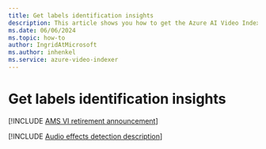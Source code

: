```yaml
---
title: Get labels identification insights
description: This article shows you how to get the Azure AI Video Indexer labels identification detection insights.
ms.date: 06/06/2024
ms.topic: how-to
author: IngridAtMicrosoft
ms.author: inhenkel
ms.service: azure-video-indexer
---
```


# Get labels identification insights

[!INCLUDE [AMS VI retirement announcement](./includes/important-ams-retirement-abbreviated.md)]

[!INCLUDE [Audio effects detection description](./includes/labels-identification.md)]

